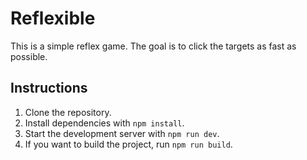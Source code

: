 # Reflexible

This is a simple reflex game. 
The goal is to click the targets as fast as possible.

## Instructions
1. Clone the repository.
2. Install dependencies with `npm install`.
3. Start the development server with `npm run dev`.
4. If you want to build the project, run `npm run build`.
